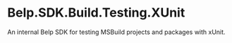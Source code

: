 # Belp.SDK.Build.Testing.XUnit
An internal Belp SDK for testing MSBuild projects and packages with xUnit.
